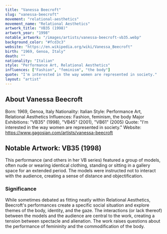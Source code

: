 ```yaml
---
title: "Vanessa Beecroft"
slug: "vanessa-beecroft"
movement: "relational-aesthetics"
movement_name: "Relational Aesthetics"
artwork_title: "VB35 (1998)"
artwork_year: "1998"
notable_artwork: "/images/artists/vanessa-beecroft-vb35.webp"
background_color: "#fcd3c3"
website: "https://en.wikipedia.org/wiki/Vanessa_Beecroft"
birth: "1969, Genoa, Italy"
death: ""
nationality: "Italian"
style: "Performance Art, Relational Aesthetics"
influences: ["Fashion", "feminism", "the body"]
quote: "I'm interested in the way women are represented in society."
layout: "artist"
---
```


## About Vanessa Beecroft

Born: 1969, Genoa, Italy Nationality: Italian Style: Performance Art, Relational Aesthetics Influences: Fashion, feminism, the body Major Exhibitions: "VB35" (1998), "VB45" (2001), "VB61" (2005) Quote: "I'm interested in the way women are represented in society." Website: https://www.gagosian.com/artists/vanessa-beecroft

## Notable Artwork: VB35 (1998)

This performance (and others in her VB series) featured a group of models, often nude or wearing identical clothing, standing or sitting in a gallery space for an extended period. The models were instructed not to interact with the audience, creating a sense of distance and objectification.

### Significance

While sometimes debated as fitting neatly within Relational Aesthetics, Beecroft's performances create a specific social situation and explore themes of the body, identity, and the gaze. The interactions (or lack thereof) between the models and the audience are central to the work, creating a tension between spectacle and alienation. The work raises questions about the performance of femininity and the commodification of the body.
